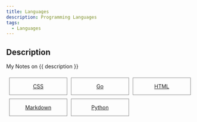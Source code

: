 ```yaml
---
title: Languages
description: Programming Languages
tags:
  - Languages
---
```


## Description

My Notes on {{ description }}

<style>
.outter-container {
  padding: 0.5rem;
  display: grid;
  grid-template-columns: 1fr 1fr 1fr; /* Fractional  */
  gap: 10px;
    /* column-gap: 10px; 
    row-gap: 20px; */

}

.item-00 {
  text-align: center;
  border: 0.25px solid gray;
}
</style>

<div class="outter-container">
    <div class="item-00"><a href="css/"><p>CSS</p></a></div>
    <div class="item-00"><a href="go/"><p>Go</p></a></div>
    <div class="item-00"><a href="html"><p>HTML</p></a></div>
    <div class="item-00"><a href="markdown/"><p>Markdown</p></a></div>
    <div class="item-00"><a href="python/"><p>Python</p></a></div>   
</div>
